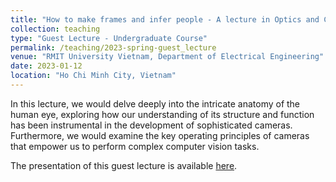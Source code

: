 ```yaml
---
title: "How to make frames and infer people - A lecture in Optics and Computer Vision"
collection: teaching
type: "Guest Lecture - Undergraduate Course"
permalink: /teaching/2023-spring-guest_lecture
venue: "RMIT University Vietnam, Department of Electrical Engineering"
date: 2023-01-12
location: "Ho Chi Minh City, Vietnam"
---
```


In this lecture, we would delve deeply into the intricate anatomy of the human eye, exploring how our understanding of its structure and function has been instrumental in the development of sophisticated cameras. Furthermore, we would examine the key operating principles of cameras that empower us to perform complex computer vision tasks.

The presentation of this guest lecture is available [here](../files/lectures/how-to-make-frames-and-infer-people.pptx).
